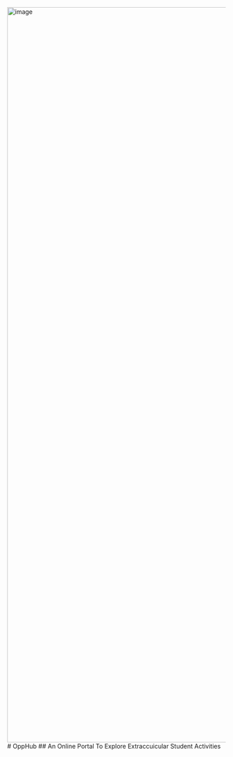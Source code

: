 <img width="1694" alt="image" src="https://github.com/Exoceus/opphub/assets/27310726/515cb976-0e7d-4d47-926f-f3bb6e1b56a8">
# OppHub
## An Online Portal To Explore Extraccuicular Student Activities
